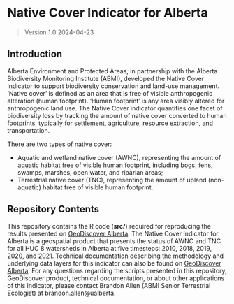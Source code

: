 # Native Cover Indicator for Alberta

> Version 1.0 2024-04-23

## Introduction

Alberta Environment and Protected Areas, in partnership with the Alberta Biodiversity Monitoring Institute (ABMI), developed the Native Cover indicator to support biodiversity conservation and land-use management. ‘Native cover’ is defined as an area that is free of visible anthropogenic alteration (human footprint). ‘Human footprint’ is any area visibly altered for anthropogenic land use. The Native Cover indicator quantifies one facet of biodiversity loss by tracking the amount of native cover converted to human footprints, typically for settlement, agriculture, resource extraction, and transportation.

There are two types of native cover:
- Aquatic and wetland native cover (AWNC), representing the amount of aquatic habitat free of visible human
footprint, including bogs, fens, swamps, marshes, open water, and riparian areas;
- Terrestrial native cover (TNC), representing the amount of upland (non-aquatic) habitat free of visible human
footprint. 

## Repository Contents

This repository contains the R code (**src/**) required for reproducing the results presented on [GeoDiscover Alberta](https://open.alberta.ca/opendata/gda-a582d6fe-b340-4f9b-9e7c-c7adeedbce7d). The Native Cover Indicator for Alberta is a geospatial product that presents the status of AWNC and TNC for all HUC 8 watersheds in Alberta at five timesteps: 2010, 2018, 2019, 2020, and 2021. Technical documentation describing the methodology and underlying data layers for this indicator can also be found on [GeoDiscover Alberta](https://open.alberta.ca/publications/native-cover-indicator-for-alberta). For any questions regarding the scripts presented in this repository, GeoDiscover product, technical documentation, or about other applications of this indicator, please contact Brandon Allen (ABMI Senior Terrestrial Ecologist) at brandon.allen@ualberta. 

